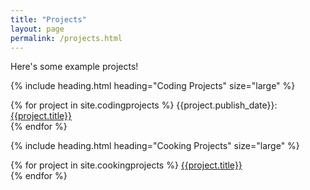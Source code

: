 ```yaml
---
title: "Projects"
layout: page
permalink: /projects.html
---
```


Here's some example projects!

{% include heading.html heading="Coding Projects" size="large" %}
<p style="text-align: left;">
{% for project in site.codingprojects %}
{{project.publish_date}}: <a href="{{project.url}}">{{project.title}}</a>
<br>
{% endfor %}
</p>

{% include heading.html heading="Cooking Projects" size="large" %}
<p style="text-align: left;">
{% for project in site.cookingprojects %}
<a href="{{project.url}}">{{project.title}}</a>
<br>
{% endfor %}
</p>

